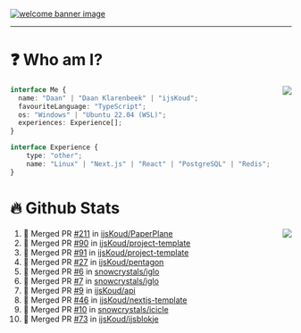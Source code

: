 <h1 align="center" style="display:none;"></h1>

<a href="https://ijskoud.dev/"><img src="https://cdn.ijskoud.dev/files/IIcds5oPKl.png" alt="welcome banner image" /></a>

---

# ❓ Who am I?

<img align="right" src="http://gh-stats.ijskoud.dev/api/top-langs?username=ijsKoud&cache_seconds=1800&layout=compact&hide_border=true&hide_rank=true&show_icons=true&theme=dark&title_color=ffffff&hide_border=true&locale=en" />

```typescript
interface Me {
  name: "Daan" | "Daan Klarenbeek" | "ijsKoud";
  favouriteLanguage: "TypeScript";
  os: "Windows" | "Ubuntu 22.04 (WSL)";
  experiences: Experience[];
}

interface Experience {
    type: "other";
    name: "Linux" | "Next.js" | "React" | "PostgreSQL" | "Redis";
}
```

# 🔥 Github Stats

<img align="right" src="http://gh-stats.ijskoud.dev/api? username=ijsKoud&cache_seconds=1800&hide_border=true&hide_rank=true&show_icons=true&theme=dark&title_color=ffffff&hide_border=true&locale=en">

<!--START_SECTION:activity-->
1. 🎉 Merged PR [#211](https://github.com/ijsKoud/PaperPlane/pull/211) in [ijsKoud/PaperPlane](https://github.com/ijsKoud/PaperPlane)
2. 🎉 Merged PR [#90](https://github.com/ijsKoud/project-template/pull/90) in [ijsKoud/project-template](https://github.com/ijsKoud/project-template)
3. 🎉 Merged PR [#91](https://github.com/ijsKoud/project-template/pull/91) in [ijsKoud/project-template](https://github.com/ijsKoud/project-template)
4. 🎉 Merged PR [#27](https://github.com/ijsKoud/pentagon/pull/27) in [ijsKoud/pentagon](https://github.com/ijsKoud/pentagon)
5. 🎉 Merged PR [#6](https://github.com/snowcrystals/iglo/pull/6) in [snowcrystals/iglo](https://github.com/snowcrystals/iglo)
6. 🎉 Merged PR [#7](https://github.com/snowcrystals/iglo/pull/7) in [snowcrystals/iglo](https://github.com/snowcrystals/iglo)
7. 🎉 Merged PR [#9](https://github.com/ijsKoud/api/pull/9) in [ijsKoud/api](https://github.com/ijsKoud/api)
8. 🎉 Merged PR [#46](https://github.com/ijsKoud/nextjs-template/pull/46) in [ijsKoud/nextjs-template](https://github.com/ijsKoud/nextjs-template)
9. 🎉 Merged PR [#10](https://github.com/snowcrystals/icicle/pull/10) in [snowcrystals/icicle](https://github.com/snowcrystals/icicle)
10. 🎉 Merged PR [#73](https://github.com/ijsKoud/ijsblokje/pull/73) in [ijsKoud/ijsblokje](https://github.com/ijsKoud/ijsblokje)
<!--END_SECTION:activity-->

<h1 align="center" style="display:none;"></h1>
